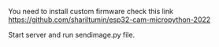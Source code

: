 You need to install custom firmware check this link https://github.com/shariltumin/esp32-cam-micropython-2022

Start server and run sendimage.py file.
